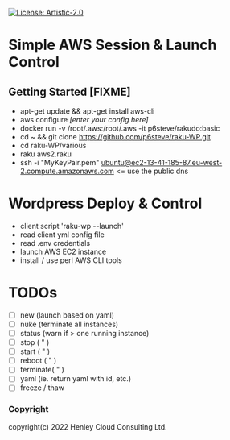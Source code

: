 [![License: Artistic-2.0](https://img.shields.io/badge/License-Artistic%202.0-0298c3.svg)](https://opensource.org/licenses/Artistic-2.0)

# Simple AWS Session & Launch Control

## Getting Started [FIXME]

- apt-get update && apt-get install aws-cli
- aws configure _[enter your config here]_
- docker run -v /root/.aws:/root/.aws -it p6steve/rakudo:basic
- cd ~ && git clone https://github.com/p6steve/raku-WP.git
- cd raku-WP/various
- raku aws2.raku
- ssh -i "MyKeyPair.pem" ubuntu@ec2-13-41-185-87.eu-west-2.compute.amazonaws.com  <= use the public dns 

# Wordpress Deploy & Control

- client script 'raku-wp --launch'
- read client yml config file
- read .env credentials
- launch AWS EC2 instance
- install / use perl AWS CLI tools

# TODOs

- [ ] new (launch based on yaml)
- [ ] nuke (terminate all instances)
- [ ] status (warn if > one running instance)
- [ ] stop     ( " )
- [ ] start    ( " )
- [ ] reboot   ( " )
- [ ] terminate( " )
- [ ] yaml (ie. return yaml with id, etc.)
- [ ] freeze / thaw

### Copyright
copyright(c) 2022 Henley Cloud Consulting Ltd.
